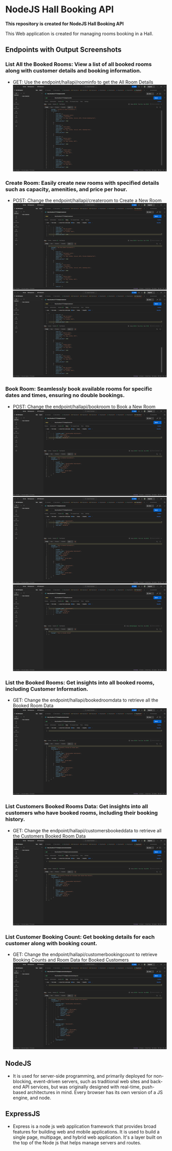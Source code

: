# NodeJS Hall Booking API

**This repository is created for NodeJS Hall Booking API**

This Web application is created for managing rooms booking in a Hall.

## Endpoints with Output Screenshots

### List All the Booked Rooms: View a list of all booked rooms along with customer details and booking information.

- GET: Use the endpoint/hallapi/roominfo to get the All Room Details
  ![alt text](Output_Screenshots/allroominfo.png)

### Create Room: Easily create new rooms with specified details such as capacity, amenities, and price per hour.

- POST: Change the endpoint/hallapi/createroom to Create a New Room
  ![alt text](Output_Screenshots/create_room1.png)
  ![alt text](Output_Screenshots/create_room2.png)

### Book Room: Seamlessly book available rooms for specific dates and times, ensuring no double bookings.

- POST: Change the endpoint/hallapi/bookroom to Book a New Room
  ![alt text](Output_Screenshots/book_room1.png)
  ![alt text](Output_Screenshots/book_room2.png)
  ![alt text](Output_Screenshots/already_booked_room.png)

### List the Booked Rooms: Get insights into all booked rooms, including Customer Information.

- GET: Change the endpoint/hallapi/bookedroomdata to retrieve all the Booked Room Data
  ![alt text](Output_Screenshots/booked_room_data.png)

### List Customers Booked Rooms Data: Get insights into all customers who have booked rooms, including their booking history.

- GET: Change the endpoint/hallapi/customersbookeddata to retrieve all the Customers Booked Room Data
  ![alt text](Output_Screenshots/customers_booked_data.png)

### List Customer Booking Count: Get booking details for each customer along with booking count.

- GET: Change the endpoint/hallapi/customerbookingcount to retrieve Booking Counts and Room Data for Booked Customers
  ![alt text](Output_Screenshots/customers_booked_count.png)

## NodeJS

- It is used for server-side programming, and primarily deployed for non-blocking, event-driven servers, such as traditional web sites and back-end API services, but was originally designed with real-time, push-based architectures in mind. Every browser has its own version of a JS engine, and node.

## ExpressJS

- Express is a node js web application framework that provides broad features for building web and mobile applications. It is used to build a single page, multipage, and hybrid web application. It's a layer built on the top of the Node js that helps manage servers and routes.
